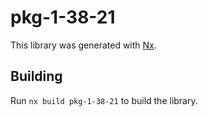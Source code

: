 # pkg-1-38-21

This library was generated with [Nx](https://nx.dev).

## Building

Run `nx build pkg-1-38-21` to build the library.
